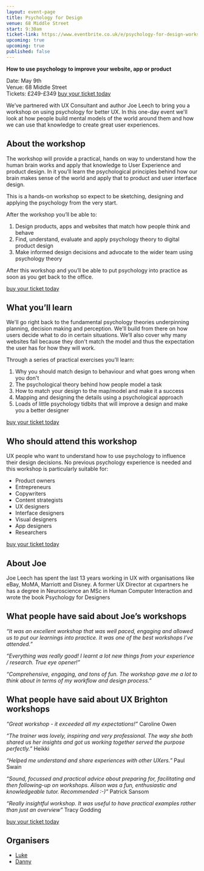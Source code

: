 ```yaml
---
layout: event-page  
title: Psychology for Design
venue: 68 Middle Street
start: 9:30am
ticket-link: https://www.eventbrite.co.uk/e/psychology-for-design-workshop-tickets-32720308323
upcoming: true
upcoming: true
published: false
---
```


__How to use psychology to improve your website, app or product__

Date: May 9th  
Venue: 68 Middle Street  
Tickets: £249-£349 
[buy your ticket today](https://www.eventbrite.co.uk/e/psychology-for-design-workshop-tickets-32720308323)

We’ve partnered with UX Consultant and author Joe Leech to bring you a workshop on using psychology for better UX. In this one-day event we'll look at how people build mental models of the world around them and how we can use that knowledge to create great user experiences.

## About the workshop

The workshop will provide a practical, hands on way to understand how the human brain works and apply that knowledge to User Experience and product design. In it you’ll learn the psychological principles behind how our brain makes sense of the world and apply that to product and user interface design.

This is a hands-on workshop so expect to be sketching, designing and applying the psychology from the very start.

After the workshop you’ll be able to:

1. Design products, apps and websites that match how people think and behave
2. Find, understand, evaluate and apply psychology theory to digital product design
3. Make informed design decisions and advocate to the wider team using psychology theory

After this workshop and you’ll be able to put psychology into practice as soon as you get back to the office.

[buy your ticket today](https://www.eventbrite.co.uk/e/psychology-for-design-workshop-tickets-32720308323)

## What you’ll learn

We'll go right back to the fundamental psychology theories underpinning planning, decision making and perception. We'll build from there on how users decide what to do in certain situations. We’ll also cover why many websites fail because they don't match the model and thus the expectation the user has for how they will work.

Through a series of practical exercises you’ll learn:

1. Why you should match design to behaviour and what goes wrong when you don't
2. The psychological theory behind how people model a task
3. How to match your design to the map/model and make it a success
4. Mapping and designing the details using a psychological approach
5. Loads of little psychology tidbits that will improve a design and make you a better designer

[buy your ticket today](https://www.eventbrite.co.uk/e/psychology-for-design-workshop-tickets-32720308323)

## Who should attend this workshop

UX people who want to understand how to use psychology to influence their design decisions. No previous psychology experience is needed and this workshop is particularly suitable for:

* Product owners
* Entrepreneurs
* Copywriters
* Content strategists
* UX designers
* Interface designers
* Visual designers
* App designers
* Researchers

[buy your ticket today](https://www.eventbrite.co.uk/e/psychology-for-design-workshop-tickets-32720308323)

## About Joe

Joe Leech has spent the last 13 years working in UX with organisations like eBay, MoMA, Marriott and Disney. A former UX Director at cxpartners he has a degree in Neuroscience an MSc in Human Computer Interaction and wrote the book Psychology for Designers

## What people have said about Joe’s workshops

*“It was an excellent workshop that was well paced, engaging and allowed us to put our learnings into practice. It was one of the best workshops I’ve attended.”*

*“Everything was really good! I learnt a lot new things from your experience / research. True eye opener!”*

*“Comprehensive, engaging, and tons of fun. The workshop gave me a lot to think about in terms of my workflow and design process.”*

## What people have said about UX Brighton workshops

*“Great workshop - it exceeded all my expectations!”*
Caroline Owen

*“The trainer was lovely, inspiring and very professional. The way she both shared us her insights and got us working together served the purpose perfectly.”*
Heikki

*“Helped me understand and share experiences with other UXers.”* 
Paul Swain

*“Sound, focussed and practical advice about preparing for, facilitating and then following-up on workshops. Alison was a fun, enthusiastic and knowledgeable tutor. Recommended :-)”*
Patrick Sansom

*“Really insightful workshop. It was useful to have practical examples rather than just an overview”*
Tracy Godding

[buy your ticket today](https://www.eventbrite.co.uk/e/psychology-for-design-workshop-tickets-32720308323)

## Organisers

- <a href="http://uxbrighton.org.uk/about/#luke">Luke</a>
- <a href="http://uxbrighton.org.uk/about/#danny">Danny</a>
